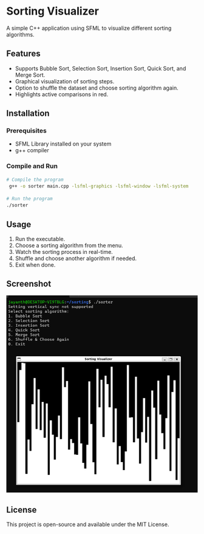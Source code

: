 # Sorting Visualizer

A simple C++ application using SFML to visualize different sorting algorithms.

## Features
- Supports Bubble Sort, Selection Sort, Insertion Sort, Quick Sort, and Merge Sort.
- Graphical visualization of sorting steps.
- Option to shuffle the dataset and choose sorting algorithm again.
- Highlights active comparisons in red.

## Installation
### Prerequisites
- SFML Library installed on your system
- g++ compiler

### Compile and Run
```sh
# Compile the program
 g++ -o sorter main.cpp -lsfml-graphics -lsfml-window -lsfml-system

# Run the program
./sorter
```

## Usage
1. Run the executable.
2. Choose a sorting algorithm from the menu.
3. Watch the sorting process in real-time.
4. Shuffle and choose another algorithm if needed.
5. Exit when done.

## Screenshot
![Sorting Visualizer](sorter.png)  


## License
This project is open-source and available under the MIT License.

